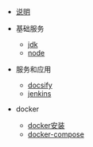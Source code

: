 - [说明](linux/README.md)
- 基础服务
  - [jdk](linux/服务/jdk.md)
  - [node](linux/服务/node.md)

- 服务和应用
  - [docsify](linux/服务/docsify.md)
  - [jenkins](linux/服务/Jenkins.md)

- docker
  - [docker安装](linux/docker/docker安装.md)
  - [docker-compose](linux/docker/docker-compose.md)



